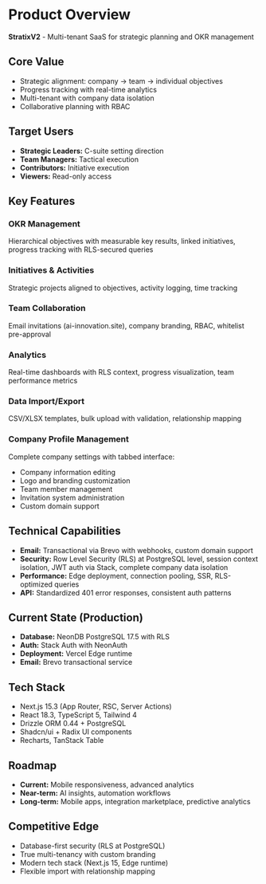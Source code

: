 # Product Overview

**StratixV2** - Multi-tenant SaaS for strategic planning and OKR management

## Core Value
- Strategic alignment: company → team → individual objectives
- Progress tracking with real-time analytics
- Multi-tenant with company data isolation
- Collaborative planning with RBAC

## Target Users
- **Strategic Leaders:** C-suite setting direction
- **Team Managers:** Tactical execution
- **Contributors:** Initiative execution
- **Viewers:** Read-only access

## Key Features

### OKR Management
Hierarchical objectives with measurable key results, linked initiatives, progress tracking with RLS-secured queries

### Initiatives & Activities
Strategic projects aligned to objectives, activity logging, time tracking

### Team Collaboration
Email invitations (ai-innovation.site), company branding, RBAC, whitelist pre-approval

### Analytics
Real-time dashboards with RLS context, progress visualization, team performance metrics

### Data Import/Export
CSV/XLSX templates, bulk upload with validation, relationship mapping

### Company Profile Management
Complete company settings with tabbed interface:
- Company information editing
- Logo and branding customization
- Team member management
- Invitation system administration
- Custom domain support

## Technical Capabilities
- **Email:** Transactional via Brevo with webhooks, custom domain support
- **Security:** Row Level Security (RLS) at PostgreSQL level, session context isolation, JWT auth via Stack, complete company data isolation
- **Performance:** Edge deployment, connection pooling, SSR, RLS-optimized queries
- **API:** Standardized 401 error responses, consistent auth patterns

## Current State (Production)
- **Database:** NeonDB PostgreSQL 17.5 with RLS
- **Auth:** Stack Auth with NeonAuth
- **Deployment:** Vercel Edge runtime
- **Email:** Brevo transactional service

## Tech Stack
- Next.js 15.3 (App Router, RSC, Server Actions)
- React 18.3, TypeScript 5, Tailwind 4
- Drizzle ORM 0.44 + PostgreSQL
- Shadcn/ui + Radix UI components
- Recharts, TanStack Table

## Roadmap
- **Current:** Mobile responsiveness, advanced analytics
- **Near-term:** AI insights, automation workflows
- **Long-term:** Mobile apps, integration marketplace, predictive analytics

## Competitive Edge
- Database-first security (RLS at PostgreSQL)
- True multi-tenancy with custom branding
- Modern tech stack (Next.js 15, Edge runtime)
- Flexible import with relationship mapping
